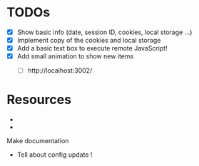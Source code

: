 # TODOs
- [x] Show basic info (date, session ID, cookies, local storage ...)
- [x] Implement copy of the cookies and local storage
- [x] Add a basic text box to execute remote JavaScript!
- [x] Add small animation to show new items
    - [ ] http://localhost:3002/


# Resources

- <script src="http://localhost:3004/js/spy.js" ></script>
- <script src="http://localhost:3002/js/spy.js" ></script>

Make documentation
- Tell about config update !